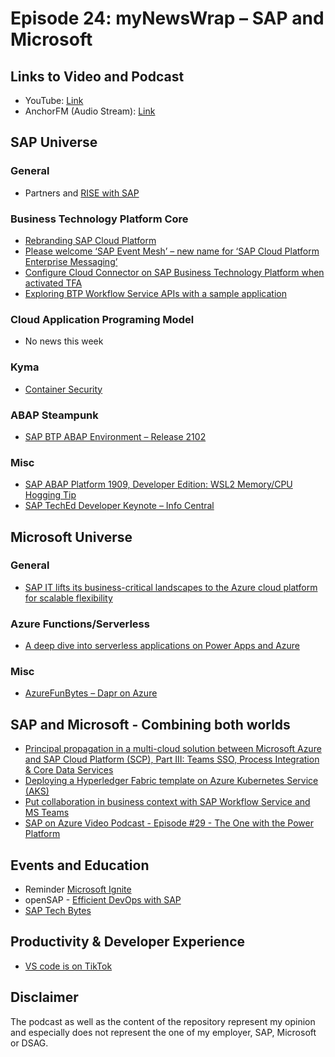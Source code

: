 # Episode 24: myNewsWrap – SAP and Microsoft

## Links to Video and Podcast

* YouTube: [Link](https://youtu.be/d4r1IASOaHo)
* AnchorFM (Audio Stream): [Link](https://anchor.fm/christian-lechner/episodes/myNewsWrap--SAP-and-Microsoft-Episode-24-er3rh8)

## SAP Universe

### General

* Partners and [RISE with SAP](https://twitter.com/jonerp/status/1363962091862900750)

### Business Technology Platform Core

* [Rebranding SAP Cloud Platform](https://www.sap.com/documents/2021/02/bc275d93-d07d-0010-87a3-c30de2ffd8ff.html)
* [Please welcome ‘SAP Event Mesh’ – new name for ‘SAP Cloud Platform Enterprise Messaging’](https://blogs.sap.com/2021/02/22/please-welcome-sap-event-mesh-new-name-for-sap-cloud-platform-enterprise-messaging/)
* [Configure Cloud Connector on SAP Business Technology Platform when activated TFA](https://blogs.sap.com/2021/02/22/configure-cloud-connector-on-sap-business-technology-platform-when-activated-tfa/)
* [Exploring BTP Workflow Service APIs with a sample application](https://blogs.sap.com/2021/02/24/exploring-btp-workflow-service-apis-with-a-sample-application/)

### Cloud Application Programing Model

* No news this week

### Kyma

* [Container Security](https://www.redhat.com/cms/managed-files/cl-container-security-openshift-cloud-devops-tech-detail-f7530kc-201705-en.pdf)

### ABAP Steampunk

* [SAP BTP ABAP Environment – Release 2102](https://blogs.sap.com/2021/02/24/sap-business-technology-platform-abap-environment-release-2102/)

### Misc

* [SAP ABAP Platform 1909, Developer Edition: WSL2 Memory/CPU Hogging Tip](https://blogs.sap.com/2021/02/23/sap-abap-platform-1909-developer-edition-wsl2-memory-cpu-hogging-tip/)
* [SAP TechEd Developer Keynote – Info Central](https://blogs.sap.com/2021/02/23/sap-teched-developer-keynote-info-central/)

## Microsoft Universe

### General

* [SAP IT lifts its business-critical landscapes to the Azure cloud platform for scalable flexibility](https://customers.microsoft.com/en-us/story/1338954908978914227-sap-se-partner-professional-services-azure-active-directory)

### Azure Functions/Serverless

* [A deep dive into serverless applications on Power Apps and Azure](https://azure.microsoft.com/en-us/blog/a-deep-dive-into-serverless-applications-on-power-apps-and-azure/)

### Misc

* [AzureFunBytes – Dapr on Azure](https://devblogs.microsoft.com/devops/azurefunbytes-dapr-on-azure/)

## SAP and Microsoft - Combining both worlds

* [Principal propagation in a multi-cloud solution between Microsoft Azure and SAP Cloud Platform (SCP), Part III: Teams SSO, Process Integration & Core Data Services](https://blogs.sap.com/2021/02/24/principal-propagation-in-a-multi-cloud-solution-between-microsoft-azure-and-sap-cloud-platform-scp-part-iii-teams-sso-process-integration-core-data-services/)
* [Deploying a Hyperledger Fabric template on Azure Kubernetes Service (AKS)](https://blogs.sap.com/2021/02/23/deploying-a-hyperledger-fabric-template-on-azure-kubernetes-service-aks/)
* [Put collaboration in business context with SAP Workflow Service and MS Teams](https://blogs.sap.com/2021/02/25/put-collaboration-in-business-context-with-sap-workflow-service-and-ms-teams/)
* [SAP on Azure Video Podcast - Episode #29 - The One with the Power Platform](https://youtu.be/W5pkGjF62ug)

## Events and Education

* Reminder [Microsoft Ignite](https://myignite.microsoft.com/home)
* openSAP - [Efficient DevOps with SAP](https://open.sap.com/courses/devops1)
* [SAP Tech Bytes](https://www.youtube.com/user/sapdevs/playlists)

## Productivity & Developer Experience

* [VS code  is on TikTok](https://www.tiktok.com/@vscode?)

## Disclaimer

The podcast as well as the content of the repository represent my opinion and especially does not represent the one of my employer, SAP, Microsoft or DSAG.